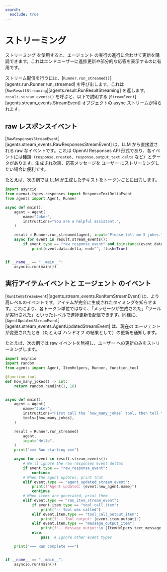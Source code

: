 ```yaml
---
search:
  exclude: true
---
```

# ストリーミング

ストリーミング を使用すると、エージェント の実行の進行に合わせて更新を購読できます。これはエンドユーザーに進捗更新や部分的な応答を表示するのに有用です。

ストリーム配信を行うには、[`Runner.run_streamed()`][agents.run.Runner.run_streamed] を呼び出します。これは [`RunResultStreaming`][agents.result.RunResultStreaming] を返します。`result.stream_events()` を呼ぶと、以下で説明する [`StreamEvent`][agents.stream_events.StreamEvent] オブジェクトの async ストリームが得られます。

## raw レスポンスイベント

[`RawResponsesStreamEvent`][agents.stream_events.RawResponsesStreamEvent] は、LLM から直接渡される raw なイベントです。これは OpenAI Responses API 形式であり、各イベントには種類（`response.created`、`response.output_text.delta` など）とデータがあります。生成され次第、応答メッセージを ユーザー にストリーミングしたい場合に便利です。

たとえば、次の例では LLM が生成したテキストをトークンごとに出力します。

```python
import asyncio
from openai.types.responses import ResponseTextDeltaEvent
from agents import Agent, Runner

async def main():
    agent = Agent(
        name="Joker",
        instructions="You are a helpful assistant.",
    )

    result = Runner.run_streamed(agent, input="Please tell me 5 jokes.")
    async for event in result.stream_events():
        if event.type == "raw_response_event" and isinstance(event.data, ResponseTextDeltaEvent):
            print(event.data.delta, end="", flush=True)


if __name__ == "__main__":
    asyncio.run(main())
```

## 実行アイテムイベントと エージェント のイベント

[`RunItemStreamEvent`][agents.stream_events.RunItemStreamEvent] は、より高レベルのイベントです。アイテムが完全に生成されたタイミングを知らせます。これにより、各トークン単位ではなく、「メッセージが生成された」「ツールが実行された」といったレベルで進捗更新を配信できます。同様に、[`AgentUpdatedStreamEvent`][agents.stream_events.AgentUpdatedStreamEvent] は、現在の エージェント が変更されたとき（たとえば ハンドオフ の結果として）の更新を通知します。

たとえば、次の例では raw イベントを無視し、ユーザー への更新のみをストリーミングします。

```python
import asyncio
import random
from agents import Agent, ItemHelpers, Runner, function_tool

@function_tool
def how_many_jokes() -> int:
    return random.randint(1, 10)


async def main():
    agent = Agent(
        name="Joker",
        instructions="First call the `how_many_jokes` tool, then tell that many jokes.",
        tools=[how_many_jokes],
    )

    result = Runner.run_streamed(
        agent,
        input="Hello",
    )
    print("=== Run starting ===")

    async for event in result.stream_events():
        # We'll ignore the raw responses event deltas
        if event.type == "raw_response_event":
            continue
        # When the agent updates, print that
        elif event.type == "agent_updated_stream_event":
            print(f"Agent updated: {event.new_agent.name}")
            continue
        # When items are generated, print them
        elif event.type == "run_item_stream_event":
            if event.item.type == "tool_call_item":
                print("-- Tool was called")
            elif event.item.type == "tool_call_output_item":
                print(f"-- Tool output: {event.item.output}")
            elif event.item.type == "message_output_item":
                print(f"-- Message output:\n {ItemHelpers.text_message_output(event.item)}")
            else:
                pass  # Ignore other event types

    print("=== Run complete ===")


if __name__ == "__main__":
    asyncio.run(main())
```